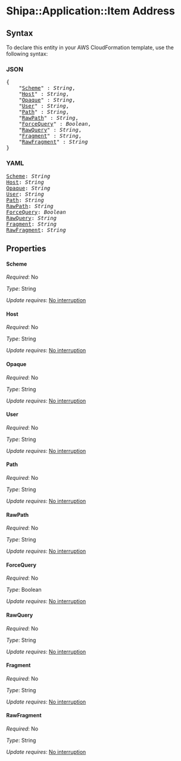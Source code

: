 # Shipa::Application::Item Address

## Syntax

To declare this entity in your AWS CloudFormation template, use the following syntax:

### JSON

<pre>
{
    "<a href="#scheme" title="Scheme">Scheme</a>" : <i>String</i>,
    "<a href="#host" title="Host">Host</a>" : <i>String</i>,
    "<a href="#opaque" title="Opaque">Opaque</a>" : <i>String</i>,
    "<a href="#user" title="User">User</a>" : <i>String</i>,
    "<a href="#path" title="Path">Path</a>" : <i>String</i>,
    "<a href="#rawpath" title="RawPath">RawPath</a>" : <i>String</i>,
    "<a href="#forcequery" title="ForceQuery">ForceQuery</a>" : <i>Boolean</i>,
    "<a href="#rawquery" title="RawQuery">RawQuery</a>" : <i>String</i>,
    "<a href="#fragment" title="Fragment">Fragment</a>" : <i>String</i>,
    "<a href="#rawfragment" title="RawFragment">RawFragment</a>" : <i>String</i>
}
</pre>

### YAML

<pre>
<a href="#scheme" title="Scheme">Scheme</a>: <i>String</i>
<a href="#host" title="Host">Host</a>: <i>String</i>
<a href="#opaque" title="Opaque">Opaque</a>: <i>String</i>
<a href="#user" title="User">User</a>: <i>String</i>
<a href="#path" title="Path">Path</a>: <i>String</i>
<a href="#rawpath" title="RawPath">RawPath</a>: <i>String</i>
<a href="#forcequery" title="ForceQuery">ForceQuery</a>: <i>Boolean</i>
<a href="#rawquery" title="RawQuery">RawQuery</a>: <i>String</i>
<a href="#fragment" title="Fragment">Fragment</a>: <i>String</i>
<a href="#rawfragment" title="RawFragment">RawFragment</a>: <i>String</i>
</pre>

## Properties

#### Scheme

_Required_: No

_Type_: String

_Update requires_: [No interruption](https://docs.aws.amazon.com/AWSCloudFormation/latest/UserGuide/using-cfn-updating-stacks-update-behaviors.html#update-no-interrupt)

#### Host

_Required_: No

_Type_: String

_Update requires_: [No interruption](https://docs.aws.amazon.com/AWSCloudFormation/latest/UserGuide/using-cfn-updating-stacks-update-behaviors.html#update-no-interrupt)

#### Opaque

_Required_: No

_Type_: String

_Update requires_: [No interruption](https://docs.aws.amazon.com/AWSCloudFormation/latest/UserGuide/using-cfn-updating-stacks-update-behaviors.html#update-no-interrupt)

#### User

_Required_: No

_Type_: String

_Update requires_: [No interruption](https://docs.aws.amazon.com/AWSCloudFormation/latest/UserGuide/using-cfn-updating-stacks-update-behaviors.html#update-no-interrupt)

#### Path

_Required_: No

_Type_: String

_Update requires_: [No interruption](https://docs.aws.amazon.com/AWSCloudFormation/latest/UserGuide/using-cfn-updating-stacks-update-behaviors.html#update-no-interrupt)

#### RawPath

_Required_: No

_Type_: String

_Update requires_: [No interruption](https://docs.aws.amazon.com/AWSCloudFormation/latest/UserGuide/using-cfn-updating-stacks-update-behaviors.html#update-no-interrupt)

#### ForceQuery

_Required_: No

_Type_: Boolean

_Update requires_: [No interruption](https://docs.aws.amazon.com/AWSCloudFormation/latest/UserGuide/using-cfn-updating-stacks-update-behaviors.html#update-no-interrupt)

#### RawQuery

_Required_: No

_Type_: String

_Update requires_: [No interruption](https://docs.aws.amazon.com/AWSCloudFormation/latest/UserGuide/using-cfn-updating-stacks-update-behaviors.html#update-no-interrupt)

#### Fragment

_Required_: No

_Type_: String

_Update requires_: [No interruption](https://docs.aws.amazon.com/AWSCloudFormation/latest/UserGuide/using-cfn-updating-stacks-update-behaviors.html#update-no-interrupt)

#### RawFragment

_Required_: No

_Type_: String

_Update requires_: [No interruption](https://docs.aws.amazon.com/AWSCloudFormation/latest/UserGuide/using-cfn-updating-stacks-update-behaviors.html#update-no-interrupt)

